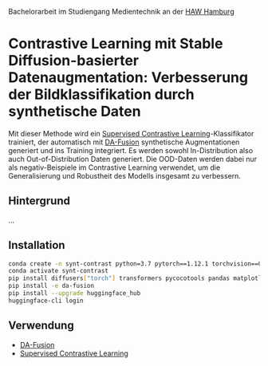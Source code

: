Bachelorarbeit im Studiengang Medientechnik an der [HAW Hamburg](https://www.haw-hamburg.de/)
# Contrastive Learning mit Stable Diffusion-basierter Datenaugmentation: Verbesserung der Bildklassifikation durch synthetische Daten

Mit dieser Methode wird ein [Supervised Contrastive Learning](https://arxiv.org/abs/2004.11362)-Klassifikator trainiert, der automatisch mit [DA-Fusion](https://arxiv.org/abs/2302.07944) synthetische Augmentationen generiert und ins Training integriert. Es werden sowohl In-Distribution also auch Out-of-Distribution Daten generiert. Die OOD-Daten werden dabei nur als negativ-Beispiele im Contrastive Learning verwendet, um die Generalisierung und Robustheit des Modells insgesamt zu verbessern.

## Hintergrund

...

## Installation

```bash
conda create -n synt-contrast python=3.7 pytorch==1.12.1 torchvision==0.13.1 cudatoolkit=11.6 -c nvidia -c pytorch -c conda-forge
conda activate synt-contrast
pip install diffusers["torch"] transformers pycocotools pandas matplotlib seaborn scipy
pip install -e da-fusion
pip install --upgrade huggingface_hub
huggingface-cli login
```

## Verwendung

- [DA-Fusion](da-fusion/README.md)
- [Supervised Contrastive Learning](sup-contrast/README.md)